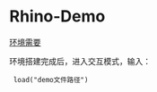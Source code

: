 # Rhino-Demo

[环境需要](https://shimo.im/docs/Mm6upi6AVVs5O79V/)

环境搭建完成后，进入交互模式，输入：

```
 load("demo文件路径")
```

